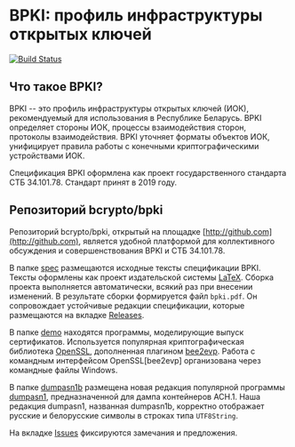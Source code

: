 BPKI: профиль инфраструктуры открытых ключей
============================================

[![Build Status](https://travis-ci.org/bcrypto/bpki.svg?branch=master)](https://travis-ci.org/bcrypto/bpki)

Что такое BPKI?
---------------

BPKI -- это профиль инфраструктуры открытых ключей (ИОК), рекомендуемый 
для использования в Республике Беларусь. BPKI определяет стороны ИОК, 
процессы взаимодействия сторон, протоколы взаимодействия. BPKI уточняет 
форматы объектов ИОК, унифицирует правила работы с конечными 
криптографическими устройствами ИОК.

Спецификация BPKI оформлена как проект государственного стандарта
СТБ 34.101.78. Стандарт принят в 2019 году.

Репозиторий bcrypto/bpki
------------------------

Репозиторий bcrypto/bpki, открытый на площадке
[http://github.com](http://github.com), является удобной платформой для
коллективного обсуждения и совершенствования BPKI и СТБ 34.101.78.

В папке [spec](spec) размещаются исходные тексты спецификации BPKI. Тексты
оформлены как проект издательской системы
[LaTeX](https://ru.wikipedia.org/wiki/LaTeX). Сборка проекта выполняется
автоматически, всякий раз при внесении изменений.  В результате сборки
формируется файл `bpki.pdf`. Он сопровождает устойчивые редакции
спецификации, которые размещаются на вкладке
[Releases](https://github.com/bcrypto/bpki/releases).

В папке [demo](demo) находятся программы, моделирующие выпуск сертификатов.
Используется популярная криптографическая библиотека
[OpenSSL](https://github.com/openssl/openssl), дополненная плагином 
[bee2evp](https://github.com/bcrypto/bee2evp). Работа с командным 
интерфейсом OpenSSL[bee2evp] организована через командные файлы Windows.

В папке [dumpasn1b](dumpasn1b) размещена новая редакция популярной
программы [dumpasn1](http://www.cs.auckland.ac.nz/~pgut001/dumpasn1.c),
предназначенной для дампа контейнеров АСН.1. Наша редакция dumpasn1,
названная dumpasn1b, корректно отображает русские и 
белорусские символы в строках типа `UTF8String`.

На вкладке [Issues](https://github.com/bcrypto/bpki/issues)
фиксируются замечания и предложения. 

